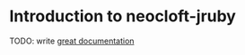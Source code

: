 # Introduction to neocloft-jruby

TODO: write [great documentation](http://jacobian.org/writing/great-documentation/what-to-write/)
